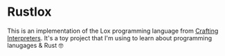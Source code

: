 # Rustlox

This is an implementation of the Lox programming language from [Crafting Interpreters](https://craftinginterpreters.com). It's a toy project that I'm using to learn about programming lanugages & Rust 🤓